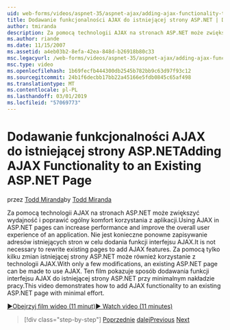 ```yaml
---
uid: web-forms/videos/aspnet-35/aspnet-ajax/adding-ajax-functionality-to-an-existing-aspnet-page
title: Dodawanie funkcjonalności AJAX do istniejącej strony ASP.NET | Dokumentacja firmy Microsoft
author: tmiranda
description: Za pomocą technologii AJAX na stronach ASP.NET może zwiększyć wydajność i poprawić ogólny komfort korzystania z aplikacji. Nie jest konieczne do przepisania istniejących stron...
ms.author: riande
ms.date: 11/15/2007
ms.assetid: a4eb03b2-8efa-42ea-848d-b26918b80c33
msc.legacyurl: /web-forms/videos/aspnet-35/aspnet-ajax/adding-ajax-functionality-to-an-existing-aspnet-page
msc.type: video
ms.openlocfilehash: 1b69fecfb444300db2545b782bb9c63d97f93c12
ms.sourcegitcommit: 24b1f6decbb17bb22a45166e5fdb0845c65af498
ms.translationtype: MT
ms.contentlocale: pl-PL
ms.lasthandoff: 03/01/2019
ms.locfileid: "57069773"
---
```

<a name="adding-ajax-functionality-to-an-existing-aspnet-page"></a><span data-ttu-id="ecbfd-104">Dodawanie funkcjonalności AJAX do istniejącej strony ASP.NET</span><span class="sxs-lookup"><span data-stu-id="ecbfd-104">Adding AJAX Functionality to an Existing ASP.NET Page</span></span>
====================
<span data-ttu-id="ecbfd-105">przez [Todd Miranda](https://github.com/tmiranda)</span><span class="sxs-lookup"><span data-stu-id="ecbfd-105">by [Todd Miranda](https://github.com/tmiranda)</span></span>

<span data-ttu-id="ecbfd-106">Za pomocą technologii AJAX na stronach ASP.NET może zwiększyć wydajność i poprawić ogólny komfort korzystania z aplikacji.</span><span class="sxs-lookup"><span data-stu-id="ecbfd-106">Using AJAX in ASP.NET pages can increase performance and improve the overall user experience of an application.</span></span> <span data-ttu-id="ecbfd-107">Nie jest konieczne ponowne zapisywanie adresów istniejących stron w celu dodania funkcji interfejsu AJAX.</span><span class="sxs-lookup"><span data-stu-id="ecbfd-107">It is not necessary to rewrite existing pages to add AJAX features.</span></span> <span data-ttu-id="ecbfd-108">Za pomocą tylko kilku zmian istniejącej strony ASP.NET może również korzystanie z technologii AJAX.</span><span class="sxs-lookup"><span data-stu-id="ecbfd-108">With only a few modifications, an existing ASP.NET page can be made to use AJAX.</span></span> <span data-ttu-id="ecbfd-109">Ten film pokazuje sposób dodawania funkcji interfejsu AJAX do istniejącej strony ASP.NET przy minimalnym nakładzie pracy.</span><span class="sxs-lookup"><span data-stu-id="ecbfd-109">This video demonstrates how to add AJAX functionality to an existing ASP.NET page with minimal effort.</span></span>

[<span data-ttu-id="ecbfd-110">&#9654;Obejrzyj film wideo (11 minut)</span><span class="sxs-lookup"><span data-stu-id="ecbfd-110">&#9654; Watch video (11 minutes)</span></span>](https://channel9.msdn.com/Blogs/ASP-NET-Site-Videos/adding-ajax-functionality-to-an-existing-aspnet-page)

> [!div class="step-by-step"]
> <span data-ttu-id="ecbfd-111">[Poprzednie](aspnet-ajax-support-in-visual-studio-2008.md)
> [dalej](creating-and-using-an-ajax-enabled-web-service-in-a-web-site.md)</span><span class="sxs-lookup"><span data-stu-id="ecbfd-111">[Previous](aspnet-ajax-support-in-visual-studio-2008.md)
[Next](creating-and-using-an-ajax-enabled-web-service-in-a-web-site.md)</span></span>
